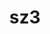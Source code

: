 ---
title: "sz3"
layout: cache
categories: [package, develop-2024-03-17]
meta: {"versions": ["3.1.7"], "compilers": ["cce@=15.0.1", "gcc@=10.3.0", "gcc@=11.4.0", "gcc@=9.4.0", "oneapi@=2024.0.0"], "oss": ["rhel8", "sle_hpc15", "ubuntu20.04", "ubuntu22.04"], "platforms": ["linux"], "targets": ["neoverse_v1", "neoverse_v2", "ppc64le", "x86_64_v3", "x86_64_v4", "zen4"], "stacks": ["e4s", "e4s-cray-rhel", "e4s-cray-sles", "e4s-neoverse-v2", "e4s-neoverse_v1", "e4s-oneapi", "e4s-power", "root"], "num_specs": 9, "num_specs_by_stack": {"e4s-cray-rhel": 1, "root": 9, "e4s-cray-sles": 1, "e4s-power": 1, "e4s-neoverse_v1": 1, "e4s-neoverse-v2": 1, "e4s": 2, "e4s-oneapi": 2}}
spec_details: [{"hash": "mw2i4uc6n7t7eo3mtu4vl27uit7w7pwo", "compiler": "cce@=15.0.1", "versions": ["3.1.7"], "os": "rhel8", "platform": "linux", "target": "zen4", "variants": ["build_system=cmake", "build_type=Release", "generator=make", "~hdf5", "~ipo", "+mdz"], "stacks": ["e4s-cray-rhel", "root"], "size": "-", "tarball": "https://binaries.spack.io/releases/develop-2024-03-17/build_cache/linux-rhel8-zen4/cce-15.0.1/sz3-3.1.7/linux-rhel8-zen4-cce-15.0.1-sz3-3.1.7-mw2i4uc6n7t7eo3mtu4vl27uit7w7pwo.spack"}, {"hash": "zhuram47csqtefpzsiavtgkhtoiddzur", "compiler": "gcc@=10.3.0", "versions": ["3.1.7"], "os": "sle_hpc15", "platform": "linux", "target": "x86_64_v4", "variants": ["build_system=cmake", "build_type=Release", "generator=make", "~hdf5", "~ipo", "+mdz"], "stacks": ["root", "e4s-cray-sles"], "size": "-", "tarball": "https://binaries.spack.io/releases/develop-2024-03-17/build_cache/linux-sle_hpc15-x86_64_v4/gcc-10.3.0/sz3-3.1.7/linux-sle_hpc15-x86_64_v4-gcc-10.3.0-sz3-3.1.7-zhuram47csqtefpzsiavtgkhtoiddzur.spack"}, {"hash": "dmhoh4vi64s4ob7ekq3n4fkj54fwq4h7", "compiler": "gcc@=9.4.0", "versions": ["3.1.7"], "os": "ubuntu20.04", "platform": "linux", "target": "ppc64le", "variants": ["build_system=cmake", "build_type=Release", "generator=make", "~hdf5", "~ipo", "+mdz"], "stacks": ["root", "e4s-power"], "size": "-", "tarball": "https://binaries.spack.io/releases/develop-2024-03-17/build_cache/linux-ubuntu20.04-ppc64le/gcc-9.4.0/sz3-3.1.7/linux-ubuntu20.04-ppc64le-gcc-9.4.0-sz3-3.1.7-dmhoh4vi64s4ob7ekq3n4fkj54fwq4h7.spack"}, {"hash": "yuqmccjnzvrpoxdvzz55llfx62pvudgl", "compiler": "gcc@=11.4.0", "versions": ["3.1.7"], "os": "ubuntu22.04", "platform": "linux", "target": "neoverse_v1", "variants": ["build_system=cmake", "build_type=Release", "generator=make", "~hdf5", "~ipo", "+mdz"], "stacks": ["e4s-neoverse_v1", "root"], "size": "-", "tarball": "https://binaries.spack.io/releases/develop-2024-03-17/build_cache/linux-ubuntu22.04-neoverse_v1/gcc-11.4.0/sz3-3.1.7/linux-ubuntu22.04-neoverse_v1-gcc-11.4.0-sz3-3.1.7-yuqmccjnzvrpoxdvzz55llfx62pvudgl.spack"}, {"hash": "bh4koqy4v73kqe6eqmo3vxsok4fq6oiv", "compiler": "gcc@=11.4.0", "versions": ["3.1.7"], "os": "ubuntu22.04", "platform": "linux", "target": "neoverse_v2", "variants": ["build_system=cmake", "build_type=Release", "generator=make", "~hdf5", "~ipo", "+mdz"], "stacks": ["e4s-neoverse-v2", "root"], "size": "-", "tarball": "https://binaries.spack.io/releases/develop-2024-03-17/build_cache/linux-ubuntu22.04-neoverse_v2/gcc-11.4.0/sz3-3.1.7/linux-ubuntu22.04-neoverse_v2-gcc-11.4.0-sz3-3.1.7-bh4koqy4v73kqe6eqmo3vxsok4fq6oiv.spack"}, {"hash": "4yeqygmdsdzl6en4fmowjqvjetbzgny2", "compiler": "gcc@=11.4.0", "versions": ["3.1.7"], "os": "ubuntu22.04", "platform": "linux", "target": "x86_64_v3", "variants": ["build_system=cmake", "build_type=Release", "generator=make", "~hdf5", "~ipo", "+mdz"], "stacks": ["e4s", "root"], "size": "-", "tarball": "https://binaries.spack.io/releases/develop-2024-03-17/build_cache/linux-ubuntu22.04-x86_64_v3/gcc-11.4.0/sz3-3.1.7/linux-ubuntu22.04-x86_64_v3-gcc-11.4.0-sz3-3.1.7-4yeqygmdsdzl6en4fmowjqvjetbzgny2.spack"}, {"hash": "ewpcqhjls7om37feuurm5sp5c7obxutv", "compiler": "gcc@=11.4.0", "versions": ["3.1.7"], "os": "ubuntu22.04", "platform": "linux", "target": "x86_64_v3", "variants": ["build_system=cmake", "build_type=Release", "generator=make", "~hdf5", "~ipo", "+mdz"], "stacks": ["e4s", "root"], "size": "-", "tarball": "https://binaries.spack.io/releases/develop-2024-03-17/build_cache/linux-ubuntu22.04-x86_64_v3/gcc-11.4.0/sz3-3.1.7/linux-ubuntu22.04-x86_64_v3-gcc-11.4.0-sz3-3.1.7-ewpcqhjls7om37feuurm5sp5c7obxutv.spack"}, {"hash": "gi7eeed4qkmhb2jnya6urremx5evu7m2", "compiler": "oneapi@=2024.0.0", "versions": ["3.1.7"], "os": "ubuntu22.04", "platform": "linux", "target": "x86_64_v3", "variants": ["build_system=cmake", "build_type=Release", "generator=make", "~hdf5", "~ipo", "+mdz"], "stacks": ["e4s-oneapi", "root"], "size": "-", "tarball": "https://binaries.spack.io/releases/develop-2024-03-17/build_cache/linux-ubuntu22.04-x86_64_v3/oneapi-2024.0.0/sz3-3.1.7/linux-ubuntu22.04-x86_64_v3-oneapi-2024.0.0-sz3-3.1.7-gi7eeed4qkmhb2jnya6urremx5evu7m2.spack"}, {"hash": "2fmfdckjdowcj6xyiz4nvxnrbyz3fjpb", "compiler": "oneapi@=2024.0.0", "versions": ["3.1.7"], "os": "ubuntu22.04", "platform": "linux", "target": "x86_64_v3", "variants": ["build_system=cmake", "build_type=Release", "generator=make", "~hdf5", "~ipo", "+mdz"], "stacks": ["e4s-oneapi", "root"], "size": "-", "tarball": "https://binaries.spack.io/releases/develop-2024-03-17/build_cache/linux-ubuntu22.04-x86_64_v3/oneapi-2024.0.0/sz3-3.1.7/linux-ubuntu22.04-x86_64_v3-oneapi-2024.0.0-sz3-3.1.7-2fmfdckjdowcj6xyiz4nvxnrbyz3fjpb.spack"}]
---